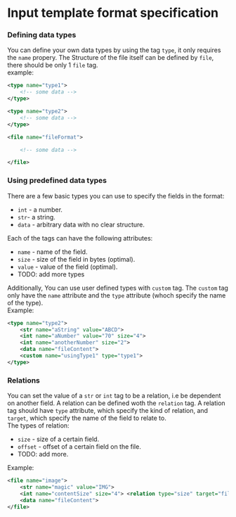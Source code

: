 # Input template format specification

### Defining data types
You can define your own data types by using the tag `type`, it only requires the `name` propery. The Structure of the file itself can be defined by `file`, there should be only 1 `file` tag.<br />
example:
```xml
<type name="type1">
    <!-- some data -->
</type>

<type name="type2">
    <!-- some data -->
</type>

<file name="fileFormat">

    <!-- some data -->

</file>
```

### Using predefined data types
There are a few basic types you can use to specify the fields in the format:
- `int` - a number.
- `str`- a string.
- `data` - arbitrary data with no clear structure.

Each of the tags can have the following attributes:
- `name` - name of the field.
- `size` - size of the field in bytes (optimal).
- `value` - value of the field (optimal).
- TODO: add more types

Additionally, You can use user defined types with `custom` tag. The `custom` tag only have the `name` attribute and the `type` attribute (whoch specify the name of the type).<br />
Example:
```xml
<type name="type2">
    <str name="aString" value="ABCD">
    <int name="aNumber" value="70" size="4">
    <int name="anotherNumber" size="2">
    <data name="fileContent">
    <custom name="usingType1" type="type1">
</type>
```

### Relations
You can set the value of a `str` or `int` tag to be a relation, i.e be dependent on another field. A relation can be defined woth the `relation` tag. A relation tag should have `type` attribute, which specify the kind of relation, and `target`, which specify the name of the field to relate to.<br />
The types of relation:
- `size` - size of a certain field.
- `offset` - offset of a certain field on the file.
- TODO: add more.

Example:
```xml
<file name="image">
    <str name="magic" value="IMG">
    <int name="contentSize" size="4"> <relation type="size" target="fileContent"> </int>
    <data name="fileContent">
</file>
```